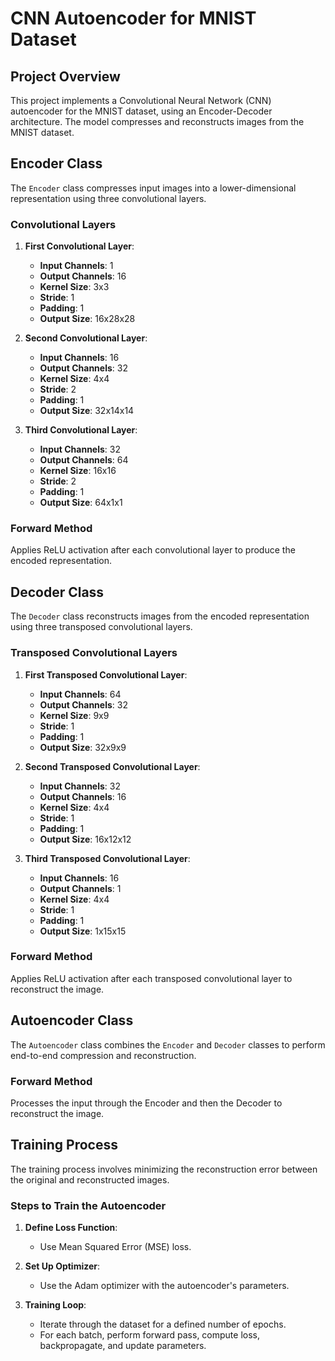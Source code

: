 # CNN Autoencoder for MNIST Dataset

## Project Overview

This project implements a Convolutional Neural Network (CNN) autoencoder for the MNIST dataset, using an Encoder-Decoder architecture. The model compresses and reconstructs images from the MNIST dataset.

## Encoder Class

The `Encoder` class compresses input images into a lower-dimensional representation using three convolutional layers.

### Convolutional Layers

1. **First Convolutional Layer**:
   - **Input Channels**: 1
   - **Output Channels**: 16
   - **Kernel Size**: 3x3
   - **Stride**: 1
   - **Padding**: 1
   - **Output Size**: 16x28x28

2. **Second Convolutional Layer**:
   - **Input Channels**: 16
   - **Output Channels**: 32
   - **Kernel Size**: 4x4
   - **Stride**: 2
   - **Padding**: 1
   - **Output Size**: 32x14x14

3. **Third Convolutional Layer**:
   - **Input Channels**: 32
   - **Output Channels**: 64
   - **Kernel Size**: 16x16
   - **Stride**: 2
   - **Padding**: 1
   - **Output Size**: 64x1x1

### Forward Method

Applies ReLU activation after each convolutional layer to produce the encoded representation.

## Decoder Class

The `Decoder` class reconstructs images from the encoded representation using three transposed convolutional layers.

### Transposed Convolutional Layers

1. **First Transposed Convolutional Layer**:
   - **Input Channels**: 64
   - **Output Channels**: 32
   - **Kernel Size**: 9x9
   - **Stride**: 1
   - **Padding**: 1
   - **Output Size**: 32x9x9

2. **Second Transposed Convolutional Layer**:
   - **Input Channels**: 32
   - **Output Channels**: 16
   - **Kernel Size**: 4x4
   - **Stride**: 1
   - **Padding**: 1
   - **Output Size**: 16x12x12

3. **Third Transposed Convolutional Layer**:
   - **Input Channels**: 16
   - **Output Channels**: 1
   - **Kernel Size**: 4x4
   - **Stride**: 1
   - **Padding**: 1
   - **Output Size**: 1x15x15

### Forward Method

Applies ReLU activation after each transposed convolutional layer to reconstruct the image.

## Autoencoder Class

The `Autoencoder` class combines the `Encoder` and `Decoder` classes to perform end-to-end compression and reconstruction.

### Forward Method

Processes the input through the Encoder and then the Decoder to reconstruct the image.

## Training Process

The training process involves minimizing the reconstruction error between the original and reconstructed images.

### Steps to Train the Autoencoder

1. **Define Loss Function**:
   - Use Mean Squared Error (MSE) loss.

2. **Set Up Optimizer**:
   - Use the Adam optimizer with the autoencoder's parameters.
   
3. **Training Loop**:
   - Iterate through the dataset for a defined number of epochs.
   - For each batch, perform forward pass, compute loss, backpropagate, and update parameters.
   

